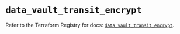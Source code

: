 # `data_vault_transit_encrypt`

Refer to the Terraform Registry for docs: [`data_vault_transit_encrypt`](https://registry.terraform.io/providers/hashicorp/vault/5.3.0/docs/data-sources/transit_encrypt).
